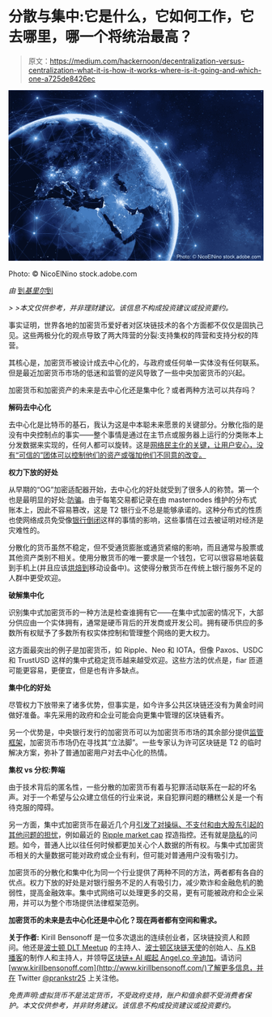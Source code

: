 # 分散与集中:它是什么，它如何工作，它去哪里，哪一个将统治最高？

> 原文：<https://medium.com/hackernoon/decentralization-versus-centralization-what-it-is-how-it-works-where-is-it-going-and-which-one-a725de8426ec>

![](img/b082ed541ba4dabbb18f4c94aa0212fb.png)

Photo: © NicoElNino stock.adobe.com

*由* [到*基里尔*到](https://www.kirillbensonoff.com/)

*> >本文仅供参考，并非理财建议。该信息不构成投资建议或投资要约。*

事实证明，世界各地的加密货币爱好者对区块链技术的各个方面都不仅仅是固执己见。这些两极分化的观点导致了两大阵营的分裂:支持集权的阵营和支持分权的阵营。

其核心是，加密货币被设计成去中心化的，与政府或任何单一实体没有任何联系。但是最近加密货币市场的低迷和监管的逆风导致了一些中央加密货币的兴起。

加密货币和加密资产的未来是去中心化还是集中化？或者两种方法可以共存吗？

**解码去中心化**

去中心化是比特币的基石，我认为这是中本聪未来愿景的关键部分。分散化指的是没有中央控制点的事实——整个事情是通过在主节点或服务器上运行的分类账本上分发数据来实现的，任何人都可以旋转。这是[网络民主化的关键，让用户安心，没有“可信的”团体可以控制他们的资产或强加他们不同意的改变。](https://bitsgap.com/blog/cryptocurrency-decentralization-explained-what-are-the-pros-and-cons/)

**权力下放的好处**

从早期的“OG”加密适配器开始，去中心化的好处就受到了很多人的称赞。第一个也是最明显的好处:[防骗](https://www.worldcryptoindex.com/advantages-disadvantages-decentralized-blockchains/)。由于每笔交易都记录在由 masternodes 维护的分布式账本上，因此不容易篡改，这是 T2 银行业不总是能够承诺的。这种分布式的性质也使网络成员免受像[银行倒闭](https://www.academia.edu/1855971/Pros_and_cons_of_the_decentralized_banking_system)这样的事情的影响，这些事情在过去被证明对经济是灾难性的。

分散化的货币虽然不稳定，但不受通货膨胀或通货紧缩的影响，而且通常与股票或其他资产类别不相关。使用分散货币的唯一要求是一个钱包，它可以很容易地装载到手机上(并且应该[烘焙到](https://www.theverge.com/2019/2/25/18233131/samsung-galaxy-s10-bitcoin-cryptocurrency-wallet-features)移动设备中)。这使得分散货币在传统上银行服务不足的人群中更受欢迎。

**破解集中化**

识别集中式加密货币的一种方法是检查谁拥有它——在集中式加密的情况下，大部分供应由一个实体拥有，通常是硬币背后的开发商或开发公司。拥有硬币供应的多数所有权赋予了多数所有权实体控制和管理整个网络的更大权力。

这方面最突出的例子是加密货币，如 Ripple、Neo 和 IOTA，但像 Paxos、USDC 和 TrustUSD 这样的集中式稳定货币越来越受欢迎。这些方法的优点是，fiar 匝道可能更容易，更便宜，但是也有许多缺点。

**集中化的好处**

尽管权力下放带来了诸多优势，但事实是，如今许多公共区块链还没有为黄金时间做好准备。率先采用的政府和企业可能会向更集中管理的区块链看齐。

另一个优势是，中央银行发行的加密货币可以为加密货币市场的其余部分提供[监管框架](https://www.prnewswire.com/news-releases/regulation-crypto--a-proposed-framework-for-united-states-cryptocurrency-regulation-300699235.html)，加密货币市场仍在寻找其“立法脚”。一些专家认为许可区块链是 T2 的临时解决方案，弥补了普通加密用户对去中心化的热情。

**集权 vs 分权:弊端**

由于技术背后的匿名性，一些分散的加密货币有着与犯罪活动联系在一起的坏名声。对于一个希望与公众建立信任的行业来说，来自犯罪问题的糟糕公关是一个有待克服的障碍。

另一方面，集中式加密货币在最近几个月[引发了对操纵、不支付和由大股东引起的其他问题的担忧](https://cointelegraph.com/news/breaking-the-peg-every-stablecoin-has-its-points-of-failure)，例如最近的 [Ripple market cap](https://cryptoticker.io/en/ripple-xrp-market-cap-exaggerated/) 捏造指控。还有就是[隐私](https://blockchain.wtf/what-the-faq/centralization-vs-decentralization/)的问题。如今，普通人比以往任何时候都更加关心个人数据的所有权。与集中式加密货币相关的大量数据可能对政府或企业有利，但可能对普通用户没有吸引力。

加密货币的分散化和集中化为同一个行业提供了两种不同的方法，两者都有各自的优点。权力下放的好处是对银行服务不足的人有吸引力，减少欺诈和金融危机的脆弱性，提高金融效率。集中式网络可以处理更多的交易，更有可能被政府和企业采用，并可以为整个市场提供法律框架范例。

**加密货币的未来是去中心化还是中心化？现在两者都有空间和需求。**

**关于作者:** Kirill Bensonoff 是一位多次退出的连续创业者，区块链投资人和顾问。他还是[波士顿 DLT Meetup](https://www.meetup.com/Boston-Crypto/) 的主持人、[波士顿区块链天使](http://blockchainangels.vc/)的创始人、[与 KB 播客](https://www.kirillbensonoff.com/podcast/the-exchange-with-kirill-bensonoff/)的制作人和主持人，并领导[区块链+ AI 崛起 Angel.co 辛迪加](https://angel.co/l/29VgTG)。请访问[www.kirillbensonoff.com](http://www.kirillbensonoff.com/)了解更多信息，并在 Twitter [@prankstr25](https://twitter.com/prankstr25) 上关注他。

*免责声明:虚拟货币不是法定货币，不受政府支持，账户和值余额不受消费者保护。本文仅供参考，并非财务建议。该信息不构成投资建议或投资要约。*